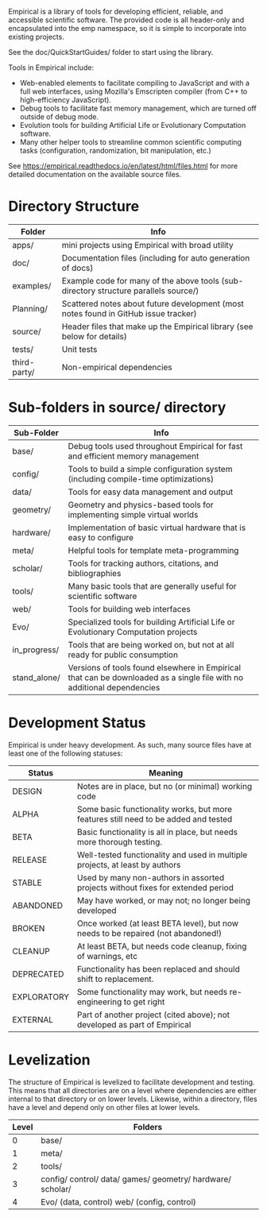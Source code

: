 Empirical is a library of tools for developing efficient, reliable, and accessible scientific
software.  The provided code is all header-only and encapsulated into the emp namespace, so it
is simple to incorporate into existing projects.

See the doc/QuickStartGuides/ folder to start using the library.

Tools in Empirical include:
* Web-enabled elements to facilitate compiling to JavaScript and with a full web interfaces,
  using Mozilla's Emscripten compiler (from C++ to high-efficiency JavaScript).
* Debug tools to facilitate fast memory management, which are turned off outside of debug mode.
* Evolution tools for building Artificial Life or Evolutionary Computation software.
* Many other helper tools to streamline common scientific computing tasks (configuration,
  randomization, bit manipulation, etc.)

See https://empirical.readthedocs.io/en/latest/html/files.html for more detailed documentation
on the available source files.

# Directory Structure

| Folder       | Info
| ------------ | ----
| apps/        | mini projects using Empirical with broad utility
| doc/         | Documentation files (including for auto generation of docs)
| examples/    | Example code for many of the above tools (sub-directory structure parallels source/)
| Planning/    | Scattered notes about future development (most notes found in GitHub issue tracker)
| source/      | Header files that make up the Empirical library (see below for details)
| tests/       | Unit tests
| third-party/ | Non-empirical dependencies


# Sub-folders in source/ directory

| Sub-Folder  | Info
| ----------- | ----
| base/       | Debug tools used throughout Empirical for fast and efficient memory management
| config/     | Tools to build a simple configuration system (including compile-time optimizations)
| data/       | Tools for easy data management and output
| geometry/   | Geometry and physics-based tools for implementing simple virtual worlds
| hardware/   | Implementation of basic virtual hardware that is easy to configure
| meta/       | Helpful tools for template meta-programming
| scholar/    | Tools for tracking authors, citations, and bibliographies
| tools/      | Many basic tools that are generally useful for scientific software
| web/        | Tools for building web interfaces
| Evo/        | Specialized tools for building Artificial Life or Evolutionary Computation projects
| in_progress/ | Tools that are being worked on, but not at all ready for public consumption
| stand_alone/ | Versions of tools found elsewhere in Empirical that can be downloaded as a single file with no additional dependencies


# Development Status

Empirical is under heavy development.  As such, many source files have at least one of the
following statuses:

| Status | Meaning
| ------ | -------
| DESIGN | Notes are in place, but no (or minimal) working code
| ALPHA | Some basic functionality works, but more features still need to be added and tested
| BETA | Basic functionality is all in place, but needs more thorough testing.
| RELEASE | Well-tested functionality and used in multiple projects, at least by authors
| STABLE | Used by many non-authors in assorted projects without fixes for extended period
| ABANDONED | May have worked, or may not; no longer being developed
| BROKEN | Once worked (at least BETA level), but now needs to be repaired (not abandoned!)
| CLEANUP | At least BETA, but needs code cleanup, fixing of warnings, etc
| DEPRECATED | Functionality has been replaced and should shift to replacement.
| EXPLORATORY | Some functionality may work, but needs re-engineering to get right
| EXTERNAL | Part of another project (cited above); not developed as part of Empirical


# Levelization

The structure of Empirical is levelized to facilitate development and testing.  This means
that all directories are on a level where dependencies are either internal to that directory
or on lower levels.  Likewise, within a directory, files have a level and depend only on other
files at lower levels.

| Level | Folders
| ----  | ----
| 0 |  base/
| 1 |  meta/
| 2 |  tools/
| 3 |  config/  control/  data/  games/  geometry/  hardware/  scholar/
| 4 |  Evo/ (data, control)  web/ (config, control)
